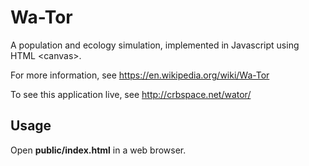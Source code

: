 # Wa-Tor

A population and ecology simulation, implemented in Javascript using HTML \<canvas\>.

For more information, see https://en.wikipedia.org/wiki/Wa-Tor

To see this application live, see http://crbspace.net/wator/

## Usage
Open **public/index.html** in a web browser.
